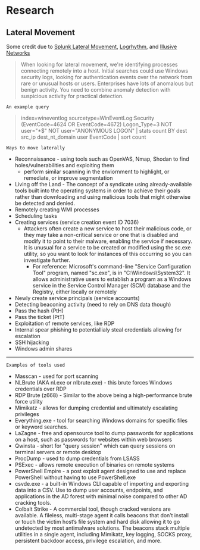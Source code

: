 # Research

## Lateral Movement  
Some credit due to [Splunk Lateral Movement](https://www.splunk.com/en_us/blog/security/spotting-the-signs-of-lateral-movement.html), [Logrhythm](https://logrhythm.com/blog/what-is-lateral-movement-and-how-to-detect-it/), and [Illusive Networks](https://go.illusivenetworks.com/hubfs/Whitepaper_Breaking%20Banks_Ransomware%20Big%20Game%20Hunting%20in%20FS_Final.pdf?hsCtaTracking=7236503b-115f-4318-a75f-8017a2816fb2%7C23d25c7c-d6c8-42ee-b2fb-1025a9e248ee)
>When looking for lateral movement, we're identifying processes connecting remotely into a host. Initial searches could use Windows security logs, looking for authentication events over the network from rare or unusual hosts or users.  Enterprises have lots of anomalous but benign activity.  You need to combine anomaly detection with suspicious activity for practical detection.

`An example query`

>index=wineventlog sourcetype=WinEventLog:Security (EventCode=4624 OR EventCode=4672) Logon_Type=3 NOT user="*$" NOT user="ANONYMOUS LOGON" 
| stats  count  BY dest src_ip dest_nt_domain user EventCode 
| sort count

`Ways to move laterally`
- Reconnaissance - using tools such as OpenVAS, Nmap, Shodan to find holes/vulnerabilities and exploiting them  
  - perform similar scanning in the enviornment to highlight, or remediate, or improve segmentation
- Living off the Land - The concept of a syndicate using already-available tools built into the operating systems in order to achieve their goals rather than downloading and using malicious tools that might otherwise be detected and denied.
- Remotely creating WMI processes
- Scheduling tasks
- Creating services (service creation event ID 7036)
  - Attackers often create a new service to host their malicious code, or they may take a non-critical service or one that is disabled and modify it to point to their malware, enabling the service if necessary.  It is unusual for a service to be created or modified using the sc.exe utility, so you want to look for instances of this occurring so you can investigate further.  
    - For reference: Microsoft's command-line "Service Configuration Tool" program, named "sc.exe", is in "C:\Windows\System32". It allows administrative users to establish a program as a Windows service in the Service Control Manager (SCM) database and the Registry, either locally or remotely
- Newly create service principals (service accounts)
- Detecting beaconing activity (need to rely on DNS data though)
- Pass the hash (PtH)
- Pass the ticket (PtT)
- Exploitation of remote services, like RDP
- Internal spear phishing to potentiallialy steal credentials allowing for escalation 
- SSH hijacking
- Windows admin shares  

---

`Examples of tools used`
- Masscan - used for port scanning
- NLBrute (AKA nl.exe or nlbrute.exe) - this brute forces Windows credentials over RDP
- RDP Brute (z668) - Similar to the above being a high-performance brute force utility
- Mimikatz - allows for dumping credential and ultimately escalating privileges
- Everything.exe - tool for searching Windows domains for specific files or keyword searches.
- LaZagne - free and opensource tool to dump passwords for applications on a host, such as passwords for websites within web browsers
- Qwinsta - short for "query session" which can query sessions on terminal servers or remote desktop
- ProcDump - used to dump credentials from LSASS
- PSExec - allows remote execution of binaries on remote systems
- PowerShell Empire - a post exploit agent designed to use and replace PowerShell without having to use PowerShell.exe
- csvde.exe - a built-in Windows CLI capable of importing and exporting data into a CSV.  Use to dump user accounts, endpoints, and applications in the AD forest with minimal noise compared to other AD cracking tools.
- Colbalt Strike - A commercial tool, though cracked versions are available.  A fileless, multi-stage agent it calls beacons that don’t install or touch the victim host’s file system and hard disk allowing it to go undetected by most antimalware solutions. The beacons stack multiple utilities in a single agent, including Mimikatz, key logging, SOCKS proxy, persistent backdoor access, privilege escalation, and more.
